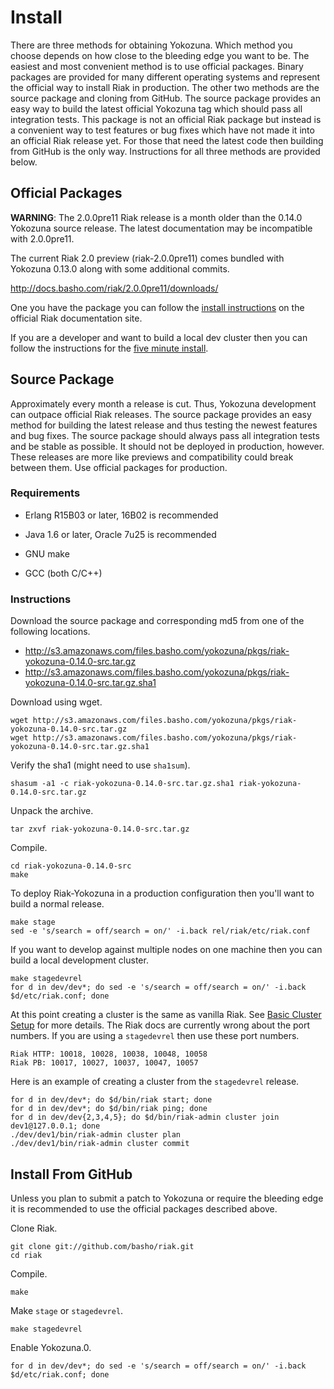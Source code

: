Install
=======

There are three methods for obtaining Yokozuna. Which
method you choose depends on how close to the bleeding edge you want to be.
The easiest and most convenient method is to use official packages. Binary
packages are provided for many different operating systems and
represent the official way to install Riak in production. The other
two methods are the source package and cloning from GitHub. The
source package provides an easy way to build the latest official
Yokozuna tag which should pass all integration tests. This package is
not an official Riak package but instead is a convenient way to test
features or bug fixes which have not made it into an official Riak
release yet. For those that need the latest code then building from
GitHub is the only way. Instructions for all three methods are
provided below.

Official Packages
----------

**WARNING**: The 2.0.0pre11 Riak release is a month older than the
  0.14.0 Yokozuna source release. The latest documentation may be
  incompatible with 2.0.0pre11.

The current Riak 2.0 preview (riak-2.0.0pre11) comes bundled with
Yokozuna 0.13.0 along with some additional commits.

http://docs.basho.com/riak/2.0.0pre11/downloads/

One you have the package you can follow the [install instructions][ii]
on the official Riak documentation site.

If you are a developer and want to build a local dev cluster then you
can follow the instructions for the [five minute install][fmi].

[ii]: http://docs.basho.com/riak/2.0.0pre11/ops/building/installing/
[fmi]: http://docs.basho.com/riak/2.0.0pre11/quickstart/

Source Package
--------------

Approximately every month a release is cut. Thus, Yokozuna development
can outpace official Riak releases. The source package provides an
easy method for building the latest release and thus testing the
newest features and bug fixes. The source package should always pass
all integration tests and be stable as possible. It should not be
deployed in production, however. These releases are more like previews
and compatibility could break between them. Use official packages for
production.

### Requirements ###

* Erlang R15B03 or later, 16B02 is recommended

* Java 1.6 or later, Oracle 7u25 is recommended

* GNU make

* GCC (both C/C++)

### Instructions ###

Download the source package and corresponding md5 from one of the
following locations.

* http://s3.amazonaws.com/files.basho.com/yokozuna/pkgs/riak-yokozuna-0.14.0-src.tar.gz
* http://s3.amazonaws.com/files.basho.com/yokozuna/pkgs/riak-yokozuna-0.14.0-src.tar.gz.sha1

Download using wget.

    wget http://s3.amazonaws.com/files.basho.com/yokozuna/pkgs/riak-yokozuna-0.14.0-src.tar.gz
    wget http://s3.amazonaws.com/files.basho.com/yokozuna/pkgs/riak-yokozuna-0.14.0-src.tar.gz.sha1

Verify the sha1 (might need to use `sha1sum`).

    shasum -a1 -c riak-yokozuna-0.14.0-src.tar.gz.sha1 riak-yokozuna-0.14.0-src.tar.gz

Unpack the archive.

    tar zxvf riak-yokozuna-0.14.0-src.tar.gz

Compile.

	cd riak-yokozuna-0.14.0-src
	make

To deploy Riak-Yokozuna in a production configuration then you'll want
to build a normal release.

	make stage
	sed -e 's/search = off/search = on/' -i.back rel/riak/etc/riak.conf

If you want to develop against multiple nodes on one machine then you
can build a local development cluster.

	make stagedevrel
    for d in dev/dev*; do sed -e 's/search = off/search = on/' -i.back $d/etc/riak.conf; done

At this point creating a cluster is the same as vanilla Riak.  See
[Basic Cluster Setup][bcs] for more details.  The Riak docs are
currently wrong about the port numbers.  If you are using a
`stagedevrel` then use these port numbers.

    Riak HTTP: 10018, 10028, 10038, 10048, 10058
	Riak PB: 10017, 10027, 10037, 10047, 10057

Here is an example of creating a cluster from the `stagedevrel`
release.

    for d in dev/dev*; do $d/bin/riak start; done
	for d in dev/dev*; do $d/bin/riak ping; done
    for d in dev/dev{2,3,4,5}; do $d/bin/riak-admin cluster join dev1@127.0.0.1; done
	./dev/dev1/bin/riak-admin cluster plan
	./dev/dev1/bin/riak-admin cluster commit


[bcs]: http://docs.basho.com/riak/latest/cookbooks/Basic-Cluster-Setup/

Install From GitHub
-----------------

Unless you plan to submit a patch to Yokozuna or require the bleeding
edge it is recommended to use the official packages described above.

Clone Riak.

    git clone git://github.com/basho/riak.git
    cd riak

Compile.

	make

Make `stage` or `stagedevrel`.

	make stagedevrel

Enable Yokozuna.0.

	for d in dev/dev*; do sed -e 's/search = off/search = on/' -i.back $d/etc/riak.conf; done
